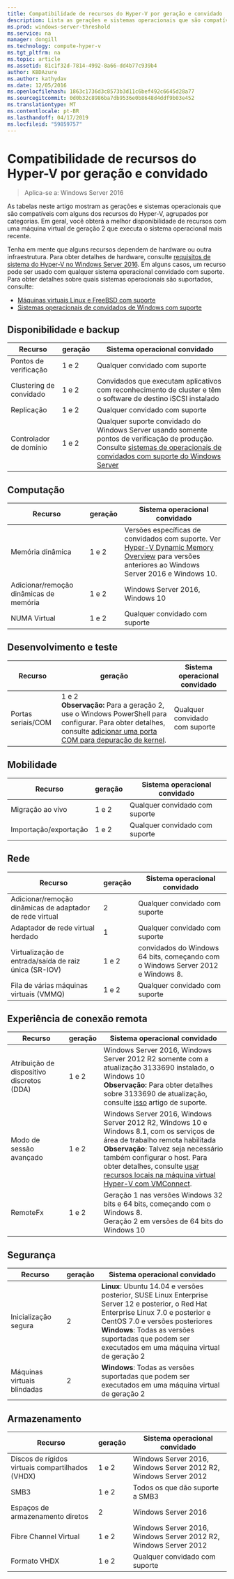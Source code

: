```yaml
---
title: Compatibilidade de recursos do Hyper-V por geração e convidado
description: Lista as gerações e sistemas operacionais que são compatíveis com os principais recursos do Hyper-V
ms.prod: windows-server-threshold
ms.service: na
manager: dongill
ms.technology: compute-hyper-v
ms.tgt_pltfrm: na
ms.topic: article
ms.assetid: 81c1f32d-7814-4992-8a66-dd4b77c939b4
author: KBDAzure
ms.author: kathydav
ms.date: 12/05/2016
ms.openlocfilehash: 1863c1736d3c8573b3d11c6bef492c6645d28a77
ms.sourcegitcommit: 0d0b32c8986ba7db9536e0b8648d4ddf9b03e452
ms.translationtype: MT
ms.contentlocale: pt-BR
ms.lasthandoff: 04/17/2019
ms.locfileid: "59859757"
---
```

# <a name="hyper-v-feature-compatibility-by-generation-and-guest"></a>Compatibilidade de recursos do Hyper-V por geração e convidado

>Aplica-se a: Windows Server 2016
  
As tabelas neste artigo mostram as gerações e sistemas operacionais que são compatíveis com alguns dos recursos do Hyper-V, agrupados por categorias. Em geral, você obterá a melhor disponibilidade de recursos com uma máquina virtual de geração 2 que executa o sistema operacional mais recente.  
  
Tenha em mente que alguns recursos dependem de hardware ou outra infraestrutura. Para obter detalhes de hardware, consulte [requisitos de sistema do Hyper-V no Windows Server 2016](System-requirements-for-Hyper-V-on-Windows.md). Em alguns casos, um recurso pode ser usado com qualquer sistema operacional convidado com suporte. Para obter detalhes sobre quais sistemas operacionais são suportados, consulte:  
  
* [Máquinas virtuais Linux e FreeBSD com suporte](Supported-Linux-and-FreeBSD-virtual-machines-for-Hyper-V-on-Windows.md)  
* [Sistemas operacionais de convidados de Windows com suporte](Supported-Windows-guest-operating-systems-for-Hyper-V-on-Windows.md)  
  
## <a name="availability-and-backup"></a>Disponibilidade e backup  
  
Recurso  | geração | Sistema operacional convidado  
------------- | ------------- | -----------  
Pontos de verificação | 1 e 2 | Qualquer convidado com suporte  
Clustering de convidado | 1 e 2 | Convidados que executam aplicativos com reconhecimento de cluster e têm o software de destino iSCSI instalado  
Replicação | 1 e 2 | Qualquer convidado com suporte  
Controlador de domínio | 1 e 2 | Qualquer suporte convidado do Windows Server usando somente pontos de verificação de produção. Consulte [sistemas de operacionais de convidados com suporte do Windows Server](https://docs.microsoft.com/windows-server/virtualization/hyper-v/supported-windows-guest-operating-systems-for-hyper-v-on-windows#supported-windows-server-guest-operating-systems)   
  
## <a name="compute"></a>Computação  
  
Recurso  | geração | Sistema operacional convidado  
------------- | ------------- | -----------  
Memória dinâmica | 1 e 2 | Versões específicas de convidados com suporte. Ver [Hyper-V Dynamic Memory Overview](https://technet.microsoft.com/library/hh831766.aspx) para versões anteriores ao Windows Server 2016 e Windows 10.  
Adicionar/remoção dinâmicas de memória | 1 e 2 | Windows Server 2016, Windows 10  
NUMA Virtual | 1 e 2 | Qualquer convidado com suporte  
  
## <a name="development-and-test"></a>Desenvolvimento e teste  
Recurso  | geração | Sistema operacional convidado  
------------- | ------------- | -----------  
Portas seriais/COM | 1 e 2 <br>**Observação:** Para a geração 2, use o Windows PowerShell para configurar. Para obter detalhes, consulte [adicionar uma porta COM para depuração de kernel](./plan/should-i-create-a-generation-1-or-2-virtual-machine-in-hyper-v.md#BKMK_Debug). | Qualquer convidado com suporte  
  
## <a name="mobility"></a>Mobilidade  
  
Recurso  | geração | Sistema operacional convidado  
------------- | ------------- | -----------  
Migração ao vivo  | 1 e 2 |  Qualquer convidado com suporte  
Importação/exportação | 1 e 2 |  Qualquer convidado com suporte  
  
## <a name="networking"></a>Rede  
  
Recurso  | geração | Sistema operacional convidado  
------------- | ------------- | -----------  
Adicionar/remoção dinâmicas de adaptador de rede virtual | 2 | Qualquer convidado com suporte  
Adaptador de rede virtual herdado | 1 | Qualquer convidado com suporte  
Virtualização de entrada/saída de raiz única (SR-IOV) | 1 e 2 | convidados do Windows 64 bits, começando com o Windows Server 2012 e Windows 8.  
Fila de várias máquinas virtuais (VMMQ) | 1 e 2  | Qualquer convidado com suporte  
  
## <a name="remote-connection-experience"></a>Experiência de conexão remota  
  
Recurso  | geração | Sistema operacional convidado  
------------- | ------------- | -----------  
Atribuição de dispositivo discretos (DDA) | 1 e 2 | Windows Server 2016, Windows Server 2012 R2 somente com a atualização 3133690 instalado, o Windows 10 <br> **Observação:** Para obter detalhes sobre 3133690 de atualização, consulte [isso](https://support.microsoft.com/kb/3133690) artigo de suporte.  
Modo de sessão avançado | 1 e 2 | Windows Server 2016, Windows Server 2012 R2, Windows 10 e Windows 8.1, com os serviços de área de trabalho remota habilitada <br>**Observação**: Talvez seja necessário também configurar o host. Para obter detalhes, consulte [usar recursos locais na máquina virtual Hyper-V com VMConnect](./learn-more/Use-local-resources-on-Hyper-V-virtual-machine-with-VMConnect.md).  
RemoteFx | 1 e 2 | Geração 1 nas versões Windows 32 bits e 64 bits, começando com o Windows 8. <br> Geração 2 em versões de 64 bits do Windows 10  
  
## <a name="security"></a>Segurança  
  
Recurso  | geração | Sistema operacional convidado  
------------- | ------------- | -----------  
Inicialização segura | 2 | **Linux**: Ubuntu 14.04 e versões posterior, SUSE Linux Enterprise Server 12 e posterior, o Red Hat Enterprise Linux 7.0 e posterior e CentOS 7.0 e versões posteriores<br>**Windows**: Todas as versões suportadas que podem ser executados em uma máquina virtual de geração 2  
Máquinas virtuais blindadas | 2 | **Windows**: Todas as versões suportadas que podem ser executados em uma máquina virtual de geração 2  
  
## <a name="storage"></a>Armazenamento  
  
Recurso  | geração | Sistema operacional convidado  
------------- | ------------- | -----------  
Discos de rígidos virtuais compartilhados (VHDX) | 1 e 2  | Windows Server 2016, Windows Server 2012 R2, Windows Server 2012  
SMB3 | 1 e 2 | Todos os que dão suporte a SMB3  
Espaços de armazenamento diretos | 2 | Windows Server 2016  
Fibre Channel Virtual | 1 e 2 | Windows Server 2016, Windows Server 2012 R2, Windows Server 2012  
Formato VHDX | 1 e 2 | Qualquer convidado com suporte   
  
  
  
  
    


